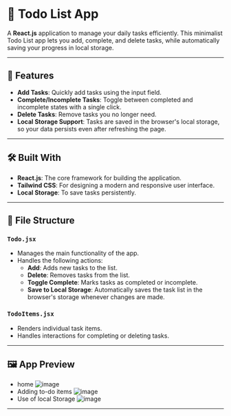 # 📝 Todo List App

A **React.js** application to manage your daily tasks efficiently. This minimalist Todo List app lets you add, complete, and delete tasks, while automatically saving your progress in local storage.

---

## 🚀 Features

- **Add Tasks**: Quickly add tasks using the input field.
- **Complete/Incomplete Tasks**: Toggle between completed and incomplete states with a single click.
- **Delete Tasks**: Remove tasks you no longer need.
- **Local Storage Support**: Tasks are saved in the browser's local storage, so your data persists even after refreshing the page.

---

## 🛠️ Built With

- **React.js**: The core framework for building the application.
- **Tailwind CSS**: For designing a modern and responsive user interface.
- **Local Storage**: To save tasks persistently.

---

## 📂 File Structure

### `Todo.jsx`
- Manages the main functionality of the app.
- Handles the following actions:
  - **Add**: Adds new tasks to the list.
  - **Delete**: Removes tasks from the list.
  - **Toggle Complete**: Marks tasks as completed or incomplete.
  - **Save to Local Storage**: Automatically saves the task list in the browser's storage whenever changes are made.

### `TodoItems.jsx`
- Renders individual task items.
- Handles interactions for completing or deleting tasks.

---

## 🖼️ App Preview

- home
![image](https://github.com/user-attachments/assets/146afac0-d54d-45e6-bc39-6873b5a13abb)
- Adding to-do items
![image](https://github.com/user-attachments/assets/af53cd3d-44e6-4be8-ac98-abbb46016ea5)
- Use of local Storage
![image](https://github.com/user-attachments/assets/731f6104-596a-45bc-bdf5-e9d1e6b9c849)


---


